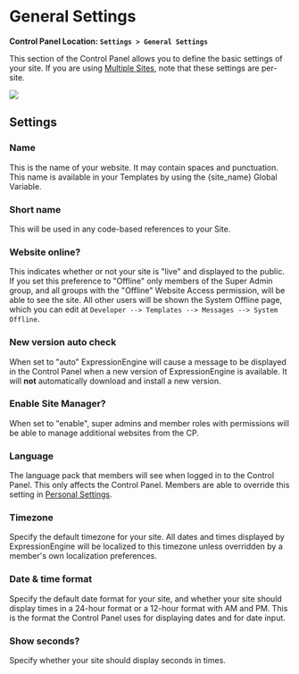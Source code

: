 <!--
    This source file is part of the open source project
    ExpressionEngine User Guide (https://github.com/ExpressionEngine/ExpressionEngine-User-Guide)

    @link      https://expressionengine.com/
    @copyright Copyright (c) 2003-2020, Packet Tide, LLC (https://packettide.com)
    @license   https://expressionengine.com/license Licensed under Apache License, Version 2.0
-->

# General Settings

**Control Panel Location: `Settings > General Settings`**

This section of the Control Panel allows you to define the basic settings of your site. If you are using [Multiple Sites](msm/overview.md), note that these settings are per-site.

![](_images/cp-general-settings.png)

## Settings

### Name

This is the name of your website. It may contain spaces and punctuation. This name is available in your Templates by using the {site_name} Global Variable.

### Short name

This will be used in any code-based references to your Site.

### Website online?

This indicates whether or not your site is "live" and displayed to the public. If you set this preference to "Offline" only members of the Super Admin group, and all groups with the "Offline" Website Access permission, will be able to see the site. All other users will be shown the System Offline page, which you can edit at `Developer --> Templates --> Messages --> System Offline`.

### New version auto check

When set to "auto" ExpressionEngine will cause a message to be displayed in the Control Panel when a new version of ExpressionEngine is available. It will **not** automatically download and install a new version.

### Enable Site Manager?

When set to "enable", super admins and member roles with permissions will be able to manage additional websites from the CP.

### Language

The language pack that members will see when logged in to the Control Panel. This only affects the Control Panel. Members are able to override this setting in [Personal Settings](control-panel/member-profile.md#personal-settings).

### Timezone

Specify the default timezone for your site. All dates and times displayed by ExpressionEngine will be localized to this timezone unless overridden by a member's own localization preferences.

### Date & time format

Specify the default date format for your site, and whether your site should display times in a 24-hour format or a 12-hour format with AM and PM. This is the format the Control Panel uses for displaying dates and for date input.

### Show seconds?

Specify whether your site should display seconds in times.
